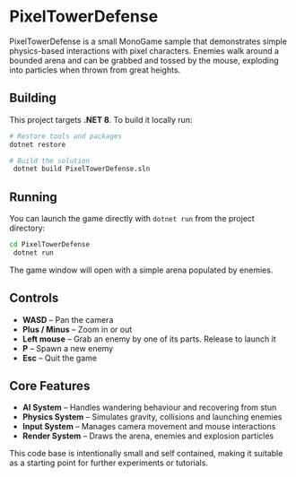 # PixelTowerDefense

PixelTowerDefense is a small MonoGame sample that demonstrates simple physics-based interactions with pixel characters. Enemies walk around a bounded arena and can be grabbed and tossed by the mouse, exploding into particles when thrown from great heights.

## Building

This project targets **.NET 8**. To build it locally run:

```bash
# Restore tools and packages
dotnet restore

# Build the solution
 dotnet build PixelTowerDefense.sln
```

## Running

You can launch the game directly with `dotnet run` from the project directory:

```bash
cd PixelTowerDefense
 dotnet run
```

The game window will open with a simple arena populated by enemies.

## Controls

- **WASD** – Pan the camera
- **Plus / Minus** – Zoom in or out
- **Left mouse** – Grab an enemy by one of its parts. Release to launch it
- **P** – Spawn a new enemy
- **Esc** – Quit the game

## Core Features

- **AI System** – Handles wandering behaviour and recovering from stun
- **Physics System** – Simulates gravity, collisions and launching enemies
- **Input System** – Manages camera movement and mouse interactions
- **Render System** – Draws the arena, enemies and explosion particles

This code base is intentionally small and self contained, making it suitable as a starting point for further experiments or tutorials.
